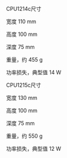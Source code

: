 CPU1214c尺寸

宽度    110 mm

高度    100 mm

深度    75 mm

重量，约    455 g

功率损失，典型值    14 W

CPU1215c尺寸

宽度    130 mm

高度    100 mm

深度    75 mm

重量，约    550 g

功率损失，典型值    12 W


